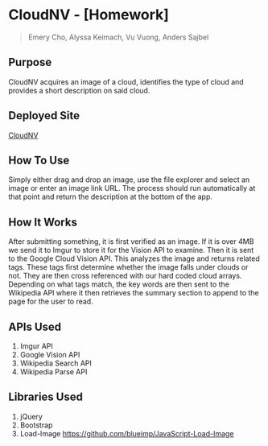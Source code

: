 # CloudNV - [Homework]

>Emery Cho, Alyssa Keimach, Vu Vuong, Anders Sajbel

## Purpose

CloudNV acquires an image of a cloud, identifies the type of cloud and provides a short description on said cloud.

## Deployed Site
[CloudNV](http://alyssakeimach.com/cloudnv/)

## How To Use

Simply either drag and drop an image, use the file explorer and select an image or enter an image link URL. The process should run automatically at that point and return the description at the bottom of the app. 

## How It Works

After submitting something, it is first verified as an image. If it is over 4MB we send it to Imgur to store it for the Vision API to examine. Then it is sent to the Google Cloud Vision API. This analyzes the image and returns related tags. These tags first determine whether the image falls under clouds or not. They are then cross referenced with our hard coded cloud arrays. Depending on what tags match, the key words are then sent to the Wikipedia API where it then retrieves the summary section to append to the page for the user to read.

## APIs Used
1. Imgur API
2. Google Vision API
3. Wikipedia Search API
4. Wikipedia Parse API

## Libraries Used
1. jQuery
2. Bootstrap
3. Load-Image https://github.com/blueimp/JavaScript-Load-Image
